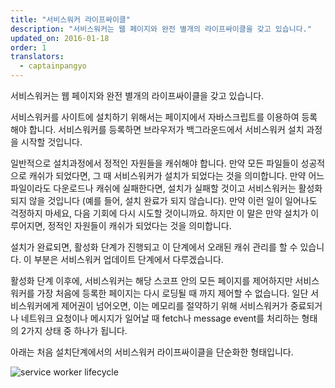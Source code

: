 ```yaml
---
title: "서비스워커 라이프싸이클"
description: "서비스워커는 웹 페이지와 완전 별개의 라이프싸이클을 갖고 있습니다."
updated_on: 2016-01-18
order: 1
translators:
  - captainpangyo
---
```


<p class="intro">서비스워커는 웹 페이지와 완전 별개의 라이프싸이클을 갖고 있습니다.</p>

서비스워커를 사이트에 설치하기 위해서는 페이지에서 자바스크립트를 이용하여 등록해야 합니다.
서비스워커를 등록하면 브라우저가 백그라운드에서 서비스워커 설치 과정을 시작할 것입니다.

일반적으로 설치과정에서 정적인 자원들을 캐쉬해야 합니다. 만약 모든 파일들이 성공적으로 캐쉬가 되었다면,
그 때 서비스워커가 설치가 되었다는 것을 의미합니다. 만약 어느 파일이라도 다운로드나 캐쉬에 실패한다면,
설치가 실패할 것이고 서비스워커는 활성화 되지 않을 것입니다 (예를 들어, 설치 완료가 되지 않습니다).
만약 이런 일이 일어나도 걱정하지 마세요, 다음 기회에 다시 시도할 것이니까요.
하지만 이 말은 만약 설치가 이루어지면, 정적인 자원들이 캐쉬가 되었다는 것을 의미합니다.

설치가 완료되면, 활성화 단계가 진행되고 이 단계에서 오래된 캐쉬 관리를 할 수 있습니다.
이 부분은 서비스워커 업데이트 단계에서 다루겠습니다.

활성화 단계 이후에, 서비스워커는 해당 스코프 안의 모든 페이지를 제어하지만 서비스워커를 가장 처음에 등록한
페이지는 다시 로딩될 때 까지 제어할 수 없습니다. 일단 서비스워커에게 제어권이 넘어오면,
이는 메모리를 절약하기 위해 서비스워커가 중료되거나 네트워크 요청이나 메시지가 일어날 때
fetch나 message event를 처리하는 형태의 2가지 상태 중 하나가 됩니다.

아래는 처음 설치단계에서의 서비스워커 라이프싸이클을 단순화한 형태입니다.

![service worker lifecycle](images/sw-lifecycle.png)
